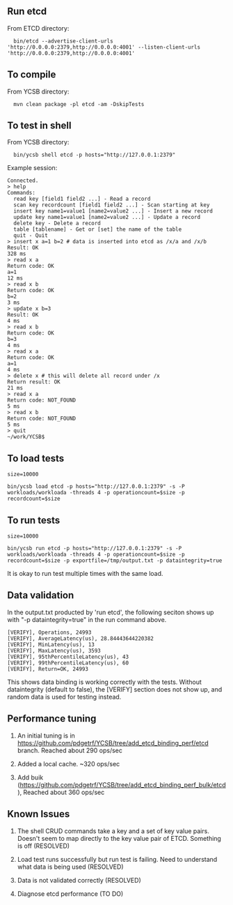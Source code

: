 ## Run etcd

From ETCD directory:

```
  bin/etcd --advertise-client-urls 'http://0.0.0.0:2379,http://0.0.0.0:4001' --listen-client-urls 'http://0.0.0.0:2379,http://0.0.0.0:4001'
```

## To compile

From YCSB directory:

```
  mvn clean package -pl etcd -am -DskipTests
```

## To test in shell

From YCSB directory:
	
```
  bin/ycsb shell etcd -p hosts="http://127.0.0.1:2379"
```

Example session:

```
Connected.
> help
Commands:
  read key [field1 field2 ...] - Read a record
  scan key recordcount [field1 field2 ...] - Scan starting at key
  insert key name1=value1 [name2=value2 ...] - Insert a new record
  update key name1=value1 [name2=value2 ...] - Update a record
  delete key - Delete a record
  table [tablename] - Get or [set] the name of the table
  quit - Quit
> insert x a=1 b=2 # data is inserted into etcd as /x/a and /x/b
Result: OK
328 ms
> read x a
Return code: OK
a=1
12 ms
> read x b
Return code: OK
b=2
3 ms
> update x b=3
Result: OK
4 ms
> read x b
Return code: OK
b=3
4 ms
> read x a
Return code: OK
a=1
4 ms
> delete x # this will delete all record under /x
Return result: OK
21 ms
> read x a
Return code: NOT_FOUND
5 ms
> read x b
Return code: NOT_FOUND
5 ms
> quit
~/work/YCSB$
```

## To load tests

```
size=10000

bin/ycsb load etcd -p hosts="http://127.0.0.1:2379" -s -P workloads/workloada -threads 4 -p operationcount=$size -p recordcount=$size
```

## To run tests

```
size=10000

bin/ycsb run etcd -p hosts="http://127.0.0.1:2379" -s -P workloads/workloada -threads 4 -p operationcount=$size -p recordcount=$size -p exportfile=/tmp/output.txt -p dataintegrity=true
```

It is okay to run test multiple times with the same load.

## Data validation

In the output.txt producted by 'run etcd', the following seciton shows up with "-p dataintegrity=true" in the run command above.

```
[VERIFY], Operations, 24993
[VERIFY], AverageLatency(us), 28.84443644220382
[VERIFY], MinLatency(us), 13
[VERIFY], MaxLatency(us), 3593
[VERIFY], 95thPercentileLatency(us), 43
[VERIFY], 99thPercentileLatency(us), 60
[VERIFY], Return=OK, 24993
```
This shows data binding is working correctly with the tests. Without dataintegrity (default to false), the [VERIFY] section does not show up, and random data is used for testing instead. 

## Performance tuning

1. An initial tuning is in https://github.com/pdgetrf/YCSB/tree/add_etcd_binding_perf/etcd branch. Reached about 290 ops/sec

2. Added a local cache. ~320 ops/sec

3. Add buik (https://github.com/pdgetrf/YCSB/tree/add_etcd_binding_perf_bulk/etcd), Reached about 360 ops/sec

## Known Issues

1. The shell CRUD commands take a key and a set of key value pairs. Doesn't seem to map directly to the key value pair of ETCD. Something is off (RESOLVED)

2. Load test runs successfully but run test is failing. Need to understand what data is being used (RESOLVED)

3. Data is not validated correctly (RESOLVED)


4. Diagnose etcd performance (TO DO)
